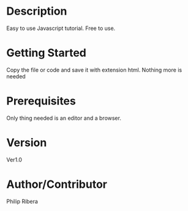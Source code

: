 # Description
Easy to use Javascript tutorial.
Free to use.

# Getting Started
Copy the file or code and save it with extension html. 
Nothing more is needed

# Prerequisites
Only thing needed is an editor and a browser.

# Version 
Ver1.0

# Author/Contributor
Philip Ribera
